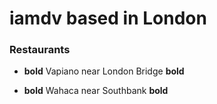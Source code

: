 # iamdv based in London

### Restaurants

 - __bold__ Vapiano near London Bridge __bold__

 - __bold__ Wahaca near Southbank __bold__

